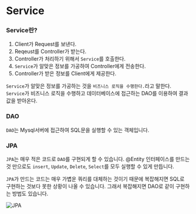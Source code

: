 # Service
### Service란?
1. Client가 Request를 보낸다.
2. Reqeust를 Controller가 받는다.
3. Controller가 처리하기 위해서 `Service`를 호출한다.
4. `Service`가 알맞은 정보를 가공하여 Controller에게 전송한다.
5. Controller가 받은 정보를 Client에게 제공한다.

`Service`가 알맞은 정보를 가공하는 것을 `비즈니스 로직을 수행한다.`라고 말한다.
`Service`가 비즈니스 로직을 수행하고 데이터베이스에 접근하는 DAO를 이용하여 결과값을 받아온다.

### DAO
`DAO`는 Mysql서버에 접근하여 SQL문을 실행할 수 있는 객체입니다.

### JPA
`JPA`는 매우 적은 코드로 `DAO`를 구현되게 할 수 있습니다.
@Entity 인터페이스를 만드는 것 만으로도 `insert`, `Update`, `Delete`, `Select`를 모두 실행할 수 있게 만듭니다.

`JPA`가 만드는 코드는 매우 가볍운 쿼리를 대체하는 것이기 때문에 복잡해지면 SQL로 구현하는 것보다 못한 상황이 나올 수 있습니다.
그래서 복잡해지면 DAO로 같이 구현하는 방법도 있습니다.

![JPA](https://velog.velcdn.com/images%2Fjybin96%2Fpost%2F7304b826-dcdb-4ec8-a980-b5b43519cbb8%2F%E1%84%89%E1%85%B3%E1%84%8F%E1%85%B3%E1%84%85%E1%85%B5%E1%86%AB%E1%84%89%E1%85%A3%E1%86%BA%202021-11-17%20%E1%84%8B%E1%85%A9%E1%84%8C%E1%85%A5%E1%86%AB%2012.13.53.png)